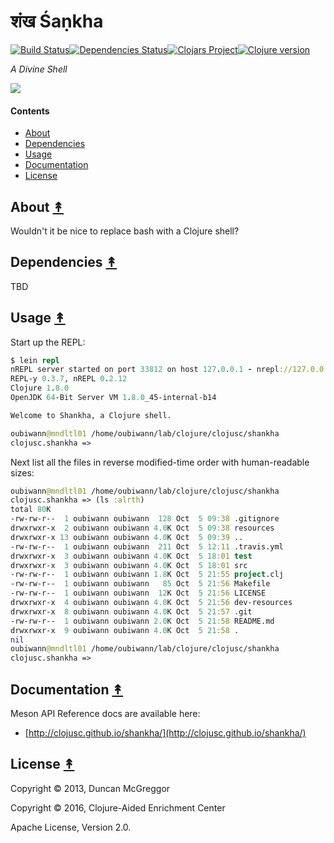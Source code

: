 # शंख Śaṇkha
[![Build Status][travis-badge]][travis][![Dependencies Status][deps-badge]][deps][![Clojars Project][clojars-badge]][clojars][![Clojure version][clojure-v]](project.clj)

*A Divine Shell*

[![][logo]][logo-large]

#### Contents

* [About](#about-)
* [Dependencies](#dependencies-)
* [Usage](#usage-)
* [Documentation](#documentation-)
* [License](#license-)


## About [&#x219F;](#contents)

Wouldn't it be nice to replace bash with a Clojure shell?


## Dependencies [&#x219F;](#contents)

TBD


## Usage [&#x219F;](#contents)

Start up the REPL:

```clj
$ lein repl
nREPL server started on port 33812 on host 127.0.0.1 - nrepl://127.0.0.1:33812
REPL-y 0.3.7, nREPL 0.2.12
Clojure 1.8.0
OpenJDK 64-Bit Server VM 1.8.0_45-internal-b14

Welcome to Shankha, a Clojure shell.

oubiwann@mndltl01 /home/oubiwann/lab/clojure/clojusc/shankha
clojusc.shankha =>
```

Next list all the files in reverse modified-time order with human-readable
sizes:

```clj
oubiwann@mndltl01 /home/oubiwann/lab/clojure/clojusc/shankha
clojusc.shankha => (ls :alrth)
total 80K
-rw-rw-r--  1 oubiwann oubiwann  128 Oct  5 09:38 .gitignore
drwxrwxr-x  2 oubiwann oubiwann 4.0K Oct  5 09:38 resources
drwxrwxr-x 13 oubiwann oubiwann 4.0K Oct  5 09:39 ..
-rw-rw-r--  1 oubiwann oubiwann  211 Oct  5 12:11 .travis.yml
drwxrwxr-x  3 oubiwann oubiwann 4.0K Oct  5 18:01 test
drwxrwxr-x  3 oubiwann oubiwann 4.0K Oct  5 18:01 src
-rw-rw-r--  1 oubiwann oubiwann 1.8K Oct  5 21:55 project.clj
-rw-rw-r--  1 oubiwann oubiwann   85 Oct  5 21:56 Makefile
-rw-rw-r--  1 oubiwann oubiwann  12K Oct  5 21:56 LICENSE
drwxrwxr-x  4 oubiwann oubiwann 4.0K Oct  5 21:56 dev-resources
drwxrwxr-x  8 oubiwann oubiwann 4.0K Oct  5 21:57 .git
-rw-rw-r--  1 oubiwann oubiwann 2.0K Oct  5 21:58 README.md
drwxrwxr-x  9 oubiwann oubiwann 4.0K Oct  5 21:58 .
nil
oubiwann@mndltl01 /home/oubiwann/lab/clojure/clojusc/shankha
clojusc.shankha =>
```

## Documentation [&#x219F;](#contents)

Meson API Reference docs are available here:
 * [http://clojusc.github.io/shankha/](http://clojusc.github.io/shankha/)


## License [&#x219F;](#contents)

Copyright © 2013, Duncan McGreggor

Copyright © 2016, Clojure-Aided Enrichment Center

Apache License, Version 2.0.

<!-- Named page links below: /-->
[travis]: https://travis-ci.org/clojusc/shankha
[travis-badge]: https://travis-ci.org/clojusc/shankha.png?branch=master
[deps]: http://jarkeeper.com/clojusc/shankha
[deps-badge]: http://jarkeeper.com/clojusc/shankha/status.svg
[tag-badge]: https://img.shields.io/github/tag/clojusc/shankha.svg?maxAge=2592000
[tag]: https://github.com/clojusc/shankha/tags
[clojure-v]: https://img.shields.io/badge/clojure-1.8.0-blue.svg
[clojars]: https://clojars.org/clojusc/shankha
[clojars-badge]: https://img.shields.io/clojars/v/clojusc/shankha.svg
[logo]: resources/shankha-lambda-2-x256.jpg
[logo-large]: resources/shankha-lambda-2-x2048.jpg
